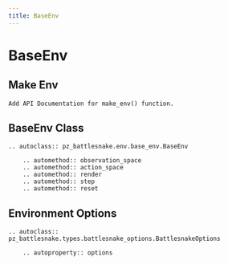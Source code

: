 ```yaml
---
title: BaseEnv
---
```

# BaseEnv

## Make Env

<!-- ```{eval-rst}
.. autofunction:: pz_battlesnake.env.base_env.make_env
``` -->

```{TODO}
Add API Documentation for make_env() function.
```

## BaseEnv Class

```{eval-rst}
.. autoclass:: pz_battlesnake.env.base_env.BaseEnv

    .. automethod:: observation_space
    .. automethod:: action_space
    .. automethod:: render
    .. automethod:: step
    .. automethod:: reset

```

## Environment Options

```{eval-rst}
.. autoclass:: pz_battlesnake.types.battlesnake_options.BattlesnakeOptions

    .. autoproperty:: options
```
